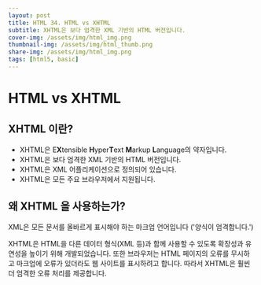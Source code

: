 ```yaml
---
layout: post
title: HTML 34. HTML vs XHTML
subtitle: XHTML은 보다 엄격한 XML 기반의 HTML 버전입니다.
cover-img: /assets/img/html_img.png
thumbnail-img: /assets/img/html_thumb.png
share-img: /assets/img/html_img.png
tags: [html5, basic]
---
```


# HTML vs XHTML

## XHTML 이란?

+ XHTML은 E**X**tensible **H**yper**T**ext **M**arkup **L**anguage의 약자입니다.
+ XHTML은 보다 엄격한 XML 기반의 HTML 버전입니다.
+ XHTML은 XML 어플리케이션으로 정의되어 있습니다.
+ XHTML은 모든 주요 브라우저에서 지원됩니다.

## 왜 XHTML 을 사용하는가?

XML은 모든 문서를 올바르게 표시해야 하는 마크업 언어입니다 ('양식이 엄격합니다.')

XHTML은 HTML을 다른 데이터 형식(XML 등)과 함께 사용할 수 있도록 확장성과 유연성을 높이기 위해 개발되었습니다. 또한 브라우저는 HTML 페이지의 오류를 무시하고 마크업에 오류가 있더라도 웹 사이트를 표시하려고 합니다. 따라서 XHTML은 훨씬 더 엄격한 오류 처리를 제공합니다.
